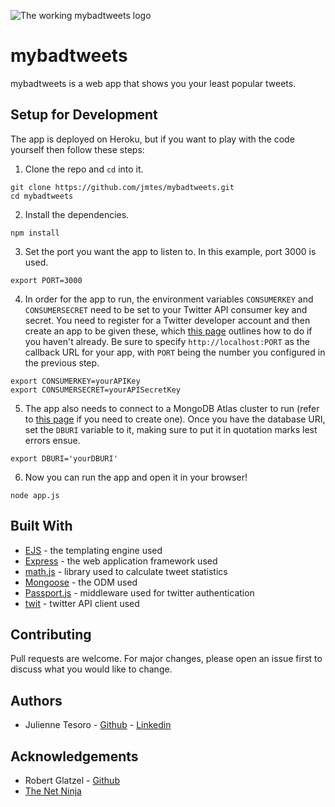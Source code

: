 ![The working mybadtweets logo](https://i.imgur.com/EQHVX3U.png)
# mybadtweets
mybadtweets is a web app that shows you your least popular tweets.

## Setup for Development
The app is deployed on Heroku, but if you want to play with the code yourself then follow these steps:

1. Clone the repo and `cd` into it.
```
git clone https://github.com/jmtes/mybadtweets.git
cd mybadtweets
```
2. Install the dependencies.
```
npm install
```
3. Set the port you want the app to listen to. In this example, port 3000 is used.
```
export PORT=3000
```
4. In order for the app to run, the environment variables `CONSUMERKEY` and `CONSUMERSECRET` need to be set to your Twitter API consumer key and secret. You need to register for a Twitter developer account and then create an app to be given these, which [this page](https://developer.twitter.com/en/docs/basics/getting-started) outlines how to do if you haven't already. Be sure to specify `http://localhost:PORT` as the callback URL for your app, with `PORT` being the number you configured in the previous step.
```
export CONSUMERKEY=yourAPIKey
export CONSUMERSECRET=yourAPISecretKey
```
5. The app also needs to connect to a MongoDB Atlas cluster to run (refer to [this page](https://docs.atlas.mongodb.com/getting-started/) if you need to create one). Once you have the database URI, set the `DBURI` variable to it, making sure to put it in quotation marks lest errors ensue.
```
export DBURI='yourDBURI'
```
6. Now you can run the app and open it in your browser!
```
node app.js
```
## Built With
* [EJS](https://ejs.co) - the templating engine used
* [Express](https://expressjs.com/) - the web application framework used
* [math.js](https://mathjs.org/) - library used to calculate tweet statistics
* [Mongoose](https://mongoosejs.com) - the ODM used
* [Passport.js](http://www.passportjs.org/) - middleware used for twitter authentication
* [twit](https://www.npmjs.com/package/twit) - twitter API client used


## Contributing
Pull requests are welcome. For major changes, please open an issue first to discuss what you would like to change.

## Authors
* Julienne Tesoro - [Github](https://github.com/jmtes) - [Linkedin](https://www.linkedin.com/in/julienne-tesoro-72156817a/)

## Acknowledgements
* Robert Glatzel - [Github](https://github.com/robertglatzel)
* [The Net Ninja](https://www.youtube.com/channel/UCW5YeuERMmlnqo4oq8vwUpg)
